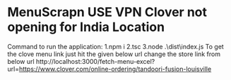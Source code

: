 # MenuScrapn USE VPN Clover not opening for India Location
Command to run the application:
1.npm i
2.tsc
3.node .\dist\index.js
To get the clove menu link just hit the given below url change the store link from below url
http://localhost:3000/fetch-menu-excel?url=https://www.clover.com/online-ordering/tandoori-fusion-louisville
